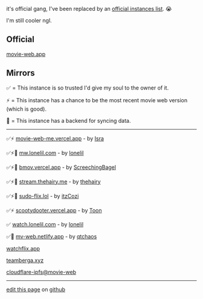 it's official gang, I've been replaced by an [official instances list](https://movie-web.github.io/docs/instances). 😭

I'm still cooler ngl.

## Official

[movie-web.app](https://movie-web.app)

## Mirrors

✅ = This instance is so trusted I'd give my soul to the owner of it.

⚡️ = This instance has a chance to be the most recent movie web version (which is good).

💾 = This instance has a backend for syncing data.

---

✅⚡ [movie-web-me.vercel.app](https://movie-web-me.vercel.app) - by [Isra](https://github.com/zisra)

✅⚡️💾 [mw.lonelil.com](https://mw.lonelil.com) - by [lonelil](https://github.com/lonelil)

✅⚡💾 [bmov.vercel.app](https://bmov.vercel.app) - by [ScreechingBagel](https://github.com/TheScreechingBagel)

✅⚡💾 [stream.thehairy.me](https://stream.thehairy.me) - by [thehairy](https://github.com/thehairy)

✅⚡💾 [sudo-flix.lol](https://sudo-flix.lol) - by [itzCozi](https://gitlab.com/itzCozi)

✅⚡ [scootydooter.vercel.app](https://scootydooter.vercel.app) - by [Toon](https://github.com/Toon-arch)

✅ [watch.lonelil.com](https://watch.lonelil.com) - by [lonelil](https://github.com/lonelil)

✅💾 [mv-web.netlify.app](https://mv-web.netlify.app) - by [qtchaos](https://github.com/qtchaos)

[watchflix.app](https://watchflix.app)

[teamberga.xyz](https://teamberga.xyz)

[cloudflare-ipfs@movie-web](https://k51qzi5uqu5diql6nkzokwdvz9511dp9itillc7xhixptq14tk1oz8agh3wrjd.ipns.cf-ipfs.com)

---

[edit this page](https://github.com/erynith/movie-web-instances/edit/main/README.md) on [github](https://github.com/erynith/movie-web-instances)
